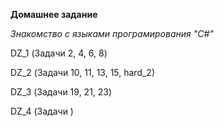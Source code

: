 **Домашнее задание**

*Знакомство с языками програмирования "C#"*

DZ_1
(Задачи 2, 4, 6, 8)

DZ_2
(Задачи 10, 11, 13, 15, hard_2)

DZ_3
(Задачи 19, 21, 23)

DZ_4
(Задачи )